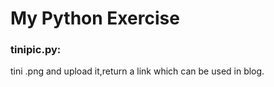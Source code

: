 # My Python Exercise

### tinipic.py:
tini .png and upload it,return a link which can be used in blog.